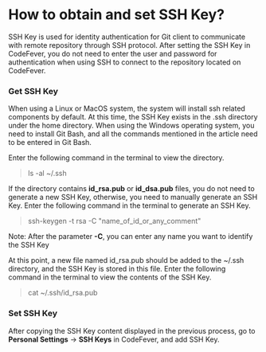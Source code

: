 # How to obtain and set SSH Key?

SSH Key is used for identity authentication for Git client to communicate with remote repository through SSH protocol. After setting the SSH Key in CodeFever, you do not need to enter the user and password for authentication when using SSH to connect to the repository located on CodeFever.

### Get SSH Key

When using a Linux or MacOS system, the system will install ssh related components by default. At this time, the SSH Key exists in the .ssh directory under the home directory. When using the Windows operating system, you need to install Git Bash, and all the commands mentioned in the article need to be entered in Git Bash.

Enter the following command in the terminal to view the directory.

> ls -al ~/.ssh

If the directory contains **id_rsa.pub** or **id_dsa.pub** files, you do not need to generate a new SSH Key, otherwise, you need to manually generate an SSH Key. Enter the following command in the terminal to generate an SSH Key.

> ssh-keygen -t rsa -C "name_of_id_or_any_comment"

Note: After the parameter **-C**, you can enter any name you want to identify the SSH Key

At this point, a new file named id_rsa.pub should be added to the ~/.ssh directory, and the SSH Key is stored in this file. Enter the following command in the terminal to view the contents of the SSH Key.

> cat ~/.ssh/id_rsa.pub

### Set SSH Key

After copying the SSH Key content displayed in the previous process, go to **Personal Settings** -> **SSH Keys** in CodeFever, and add SSH Key.
